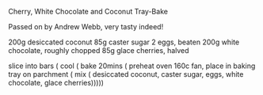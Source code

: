 Cherry, White Chocolate and Coconut Tray-Bake

Passed on by Andrew Webb, very tasty indeed!

200g desiccated coconut
85g caster sugar
2 eggs, beaten
200g white chocolate, roughly chopped
85g glace cherries, halved

slice into bars (
	cool (
		bake 20mins (
			preheat oven 160c fan,
			place in baking tray on parchment (
				mix (
					desiccated coconut,
					caster sugar,
					eggs,
					white chocolate,
					glace cherries)))))
